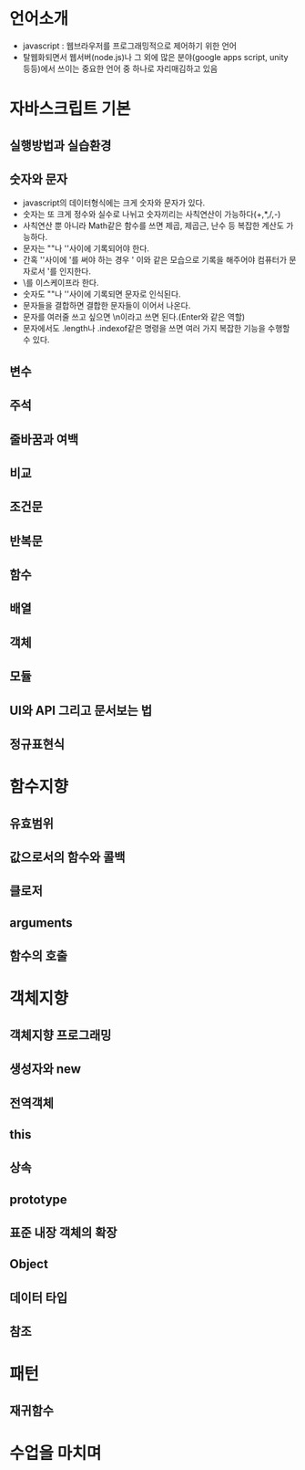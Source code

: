 # 언어소개

- javascript : 웹브라우저를 프로그래밍적으로 제어하기 위한 언어
- 탈웹화되면서 웹서버(node.js)나 그 외에 많은 분야(google apps script, unity 등등)에서 쓰이는 중요한 언어 중 하나로 자리매김하고 있음

# 자바스크립트 기본
## 실행방법과 실습환경
## 숫자와 문자

- javascript의 데이터형식에는 크게 숫자와 문자가 있다.
- 숫자는 또 크게 정수와 실수로 나뉘고 숫자끼리는 사칙연산이 가능하다(+,*,/,-)
- 사칙연산 뿐 아니라 Math같은 함수를 쓰면 제곱, 제곱근, 난수 등 복잡한 계산도 가능하다.
- 문자는 ""나 ''사이에 기록되어야 한다.
- 간혹 ''사이에 '를 써야 하는 경우 \' 이와 같은 모습으로 기록을 해주어야 컴퓨터가 문자로서 '를 인지한다.
- \를 이스케이프라 한다.
- 숫자도 ""나 ''사이에 기록되면 문자로 인식된다.
- 문자들을 결합하면 결합한 문자들이 이어서 나온다.
- 문자를 여러줄 쓰고 싶으면 \n이라고 쓰면 된다.(Enter와 같은 역할)
- 문자에서도 .length나 .indexof같은 명령을 쓰면 여러 가지 복잡한 기능을 수행할 수 있다.

## 변수
## 주석
## 줄바꿈과 여백
## 비교
## 조건문
## 반복문
## 함수
## 배열
## 객체
## 모듈
## UI와 API 그리고 문서보는 법
## 정규표현식
# 함수지향
## 유효범위
## 값으로서의 함수와 콜백
## 클로저
## arguments
## 함수의 호출
# 객체지향
## 객체지향 프로그래밍
## 생성자와 new
## 전역객체
## this
## 상속
## prototype
## 표준 내장 객체의 확장
## Object
## 데이터 타입
## 참조
# 패턴
## 재귀함수
# 수업을 마치며